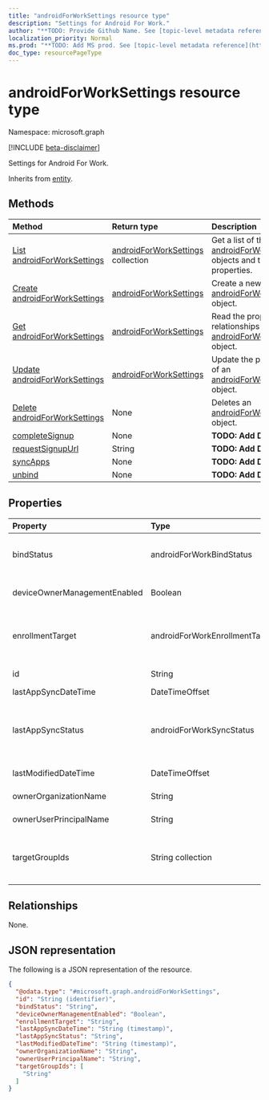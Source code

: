 ```yaml
---
title: "androidForWorkSettings resource type"
description: "Settings for Android For Work."
author: "**TODO: Provide Github Name. See [topic-level metadata reference](https://msgo.azurewebsites.net/add/document/guidelines/metadata.html#topic-level-metadata)**"
localization_priority: Normal
ms.prod: "**TODO: Add MS prod. See [topic-level metadata reference](https://msgo.azurewebsites.net/add/document/guidelines/metadata.html#topic-level-metadata)**"
doc_type: resourcePageType
---
```


# androidForWorkSettings resource type

Namespace: microsoft.graph

[!INCLUDE [beta-disclaimer](../../includes/beta-disclaimer.md)]

Settings for Android For Work.


Inherits from [entity](../resources/entity.md).

## Methods
|Method|Return type|Description|
|:---|:---|:---|
|[List androidForWorkSettings](../api/androidforworksettings-list.md)|[androidForWorkSettings](../resources/androidforworksettings.md) collection|Get a list of the [androidForWorkSettings](../resources/androidforworksettings.md) objects and their properties.|
|[Create androidForWorkSettings](../api/androidforworksettings-create.md)|[androidForWorkSettings](../resources/androidforworksettings.md)|Create a new [androidForWorkSettings](../resources/androidforworksettings.md) object.|
|[Get androidForWorkSettings](../api/androidforworksettings-get.md)|[androidForWorkSettings](../resources/androidforworksettings.md)|Read the properties and relationships of an [androidForWorkSettings](../resources/androidforworksettings.md) object.|
|[Update androidForWorkSettings](../api/androidforworksettings-update.md)|[androidForWorkSettings](../resources/androidforworksettings.md)|Update the properties of an [androidForWorkSettings](../resources/androidforworksettings.md) object.|
|[Delete androidForWorkSettings](../api/androidforworksettings-delete.md)|None|Deletes an [androidForWorkSettings](../resources/androidforworksettings.md) object.|
|[completeSignup](../api/androidforworksettings-completesignup.md)|None|**TODO: Add Description**|
|[requestSignupUrl](../api/androidforworksettings-requestsignupurl.md)|String|**TODO: Add Description**|
|[syncApps](../api/androidforworksettings-syncapps.md)|None|**TODO: Add Description**|
|[unbind](../api/androidforworksettings-unbind.md)|None|**TODO: Add Description**|

## Properties
|Property|Type|Description|
|:---|:---|:---|
|bindStatus|androidForWorkBindStatus|Bind status of the tenant with the Google EMM API. Possible values are: `notBound`, `bound`, `boundAndValidated`, `unbinding`.|
|deviceOwnerManagementEnabled|Boolean|Indicates if this account is flighting for Android Device Owner Management with CloudDPC.|
|enrollmentTarget|androidForWorkEnrollmentTarget|Indicates which users can enroll devices in Android for Work device management. Possible values are: `none`, `all`, `targeted`, `targetedAsEnrollmentRestrictions`.|
|id|String|**TODO: Add Description** Inherited from [entity](../resources/entity.md).|
|lastAppSyncDateTime|DateTimeOffset|Last completion time for app sync|
|lastAppSyncStatus|androidForWorkSyncStatus|Last application sync result. Possible values are: `success`, `credentialsNotValid`, `androidForWorkApiError`, `managementServiceError`, `unknownError`, `none`.|
|lastModifiedDateTime|DateTimeOffset|Last modification time for Android for Work settings|
|ownerOrganizationName|String|Organization name used when onboarding Android for Work|
|ownerUserPrincipalName|String|Owner UPN that created the enterprise|
|targetGroupIds|String collection|Specifies which AAD groups can enroll devices in Android for Work device management if enrollmentTarget is set to 'Targeted'|

## Relationships
None.

## JSON representation
The following is a JSON representation of the resource.
<!-- {
  "blockType": "resource",
  "keyProperty": "id",
  "@odata.type": "microsoft.graph.androidForWorkSettings",
  "baseType": "microsoft.graph.entity",
  "openType": false
}
-->
``` json
{
  "@odata.type": "#microsoft.graph.androidForWorkSettings",
  "id": "String (identifier)",
  "bindStatus": "String",
  "deviceOwnerManagementEnabled": "Boolean",
  "enrollmentTarget": "String",
  "lastAppSyncDateTime": "String (timestamp)",
  "lastAppSyncStatus": "String",
  "lastModifiedDateTime": "String (timestamp)",
  "ownerOrganizationName": "String",
  "ownerUserPrincipalName": "String",
  "targetGroupIds": [
    "String"
  ]
}
```

